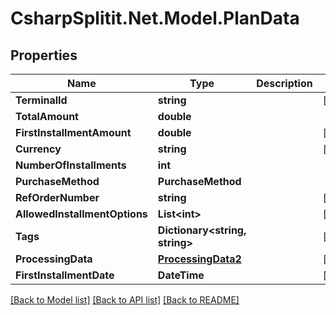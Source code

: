 # CsharpSplitit.Net.Model.PlanData

## Properties

Name | Type | Description | Notes
------------ | ------------- | ------------- | -------------
**TerminalId** | **string** |  | [optional] 
**TotalAmount** | **double** |  | 
**FirstInstallmentAmount** | **double** |  | [optional] 
**Currency** | **string** |  | [optional] 
**NumberOfInstallments** | **int** |  | 
**PurchaseMethod** | **PurchaseMethod** |  | 
**RefOrderNumber** | **string** |  | [optional] 
**AllowedInstallmentOptions** | **List&lt;int&gt;** |  | [optional] 
**Tags** | **Dictionary&lt;string, string&gt;** |  | [optional] 
**ProcessingData** | [**ProcessingData2**](ProcessingData2.md) |  | [optional] 
**FirstInstallmentDate** | **DateTime** |  | [optional] 

[[Back to Model list]](../README.md#documentation-for-models) [[Back to API list]](../README.md#documentation-for-api-endpoints) [[Back to README]](../README.md)

